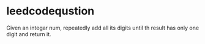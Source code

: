 # leedcodequstion

Given an integar num, repeatedly add all its digits until th result has only one digit and return it.

